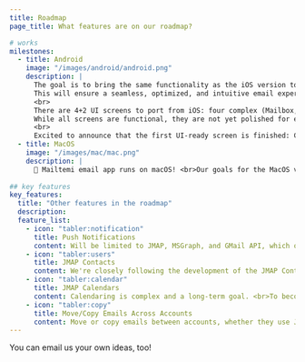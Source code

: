 ```yaml
---
title: Roadmap
page_title: What features are on our roadmap?

# works
milestones:
  - title: Android
    image: "/images/android/android.png"
    description: |
      The goal is to bring the same functionality as the iOS version to Android, using native Android components and UX principles. 
      This will ensure a seamless, optimized, and intuitive email experience tailored for Android users.
      <br>
      There are 4+2 UI screens to port from iOS: four complex (Mailbox, Email List, Email Viewer, Composer) and two smaller, scattered screens (Settings sub-screens, error/Auth popups, toasts views). 
      While all screens are functional, they are not yet polished for end-user use.
      <br>
      Excited to announce that the first UI-ready screen is finished: Compose.
  - title: MacOS
    image: "/images/mac/mac.png"
    description: |
      🚀 Mailtemi email app runs on macOS! <br>Our goals for the MacOS version of our app are ambitious. <br>We aim to provide full offline support, not just a cached subset of messages like in mobile versions. We're also working on features that will allow you to copy or move messages between accounts. <br><br>Additionally, we're developing the ability to import and export messages in **[MBOX](https://en.wikipedia.org/wiki/Mbox)** format. <br>While there is still work to be done, we're excited about the progress we've made so far.
              
## key features
key_features:
  title: "Other features in the roadmap"
  description:  
  feature_list:
    - icon: "tabler:notification"  
      title: Push Notifications
      content: Will be limited to JMAP, MSGraph, and GMail API, which offer this notification mechanisms.<br><br>IMAP cannot achieve push notifications without requiring access to the user's password, which is not acceptable and will not be supported.
    - icon: "tabler:users"  
      title: JMAP Contacts
      content: We're closely following the development of the JMAP Contacts specification. <br> Once it has completed the RFC process, we plan to support it in our application. <br>This will allow us to provide even more robust and efficient contact management features.
    - icon: "tabler:calendar"  
      title: JMAP Calendars
      content: Calendaring is complex and a long-term goal. <br>To become a fully-featured collaboration app, we are committed to adding JMAP calendar support in the future.
    - icon: "tabler:copy"  
      title: Move/Copy Emails Across Accounts
      content: Move or copy emails between accounts, whether they use JMAP, IMAP, or MSGraph.
---
```

You can email us your own ideas, too!<br /><br />
